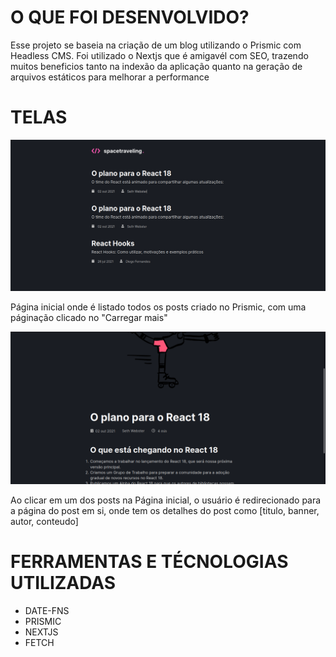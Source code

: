 <h1>O QUE FOI DESENVOLVIDO?</h1>
<p>Esse projeto se baseia na criação de um blog utilizando o Prismic com Headless CMS. Foi utilizado o Nextjs que é amigavél com SEO, trazendo muitos beneficios tanto na indexão da aplicação quanto na geração de arquivos estáticos para melhorar a performance</p>

<h1>TELAS</h1>
<img src="/img/2021-11-08_15-20.png" alt="Tela 1">
<p>Página inicial onde é listado todos os posts criado no Prismic, com uma páginação clicado no "Carregar mais"</p>

<img src="/img/2021-11-08_15-27.png" alt="Tela 2">
<p>Ao clicar em um dos posts na Página inicial, o usuário é redirecionado para a página do post em si, onde tem os detalhes do post como [titulo, banner, autor, conteudo]</p>

<h1>FERRAMENTAS E TÉCNOLOGIAS UTILIZADAS</h1>
<ul>
  <li>DATE-FNS</li>
  <li>PRISMIC</li>
  <li>NEXTJS</li>
  <li>FETCH</li>
</ul>




